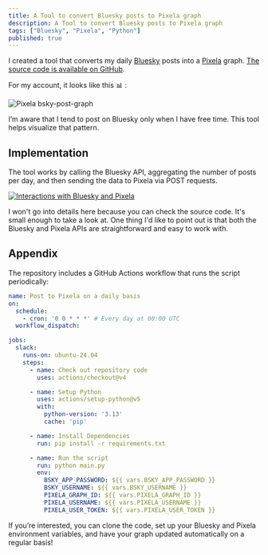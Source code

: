 ```yaml
---
title: A Tool to convert Bluesky posts to Pixela graph
description: A Tool to convert Bluesky posts to Pixela graph
tags: ["Bluesky", "Pixela", "Python"]
published: true
---
```


I created a tool that converts my daily [Bluesky](https://bsky.app) posts into a [Pixela](https://pixe.la) graph. [The source code is available on GitHub](https://github.com/mahata/bsky-pixela-tracker).

For my account, it looks like this 📊 :

![Pixela bsky-post-graph](https://pixe.la/v1/users/mahata/graphs/bsky-graph)

I’m aware that I tend to post on Bluesky only when I have free time. This tool helps visualize that pattern.

## Implementation

The tool works by calling the Bluesky API, aggregating the number of posts per day, and then sending the data to Pixela via POST requests.

[![Interactions with Bluesky and Pixela](https://mermaid.ink/img/pako:eNplUMtOwzAQ_BXLV9pYXH2oBAJ6QlQKJ2QJLfamsXBs4wdqFeXf2aQNHPBlPbOjGe2MXAeDXPKMXxW9xgcLxwSD8oxeq5ONhW13uxt27yrmz7Nk-8dX1pcSsxTig5gmB23BiVOKWkCMzUJ2iKY5YrmrpQ_pidDF8moze26v_pIdQi6ZhW7d_k8_2BM6IOVLS_o1PhLbOBDft6JmTFmM8_Aw4CToitgTs8x3aybl-YYPmAawhg4e5xDFS48DKi7pa7CD6oriyk8khVpCe_aay5IqbngK9dhz2YHLhGo0UNa2ftkI_i2EP4zGlpCeLxUvTU8_gut_Fw?type=png)](https://mermaid.live/edit#pako:eNplUMtOwzAQ_BXLV9pYXH2oBAJ6QlQKJ2QJLfamsXBs4wdqFeXf2aQNHPBlPbOjGe2MXAeDXPKMXxW9xgcLxwSD8oxeq5ONhW13uxt27yrmz7Nk-8dX1pcSsxTig5gmB23BiVOKWkCMzUJ2iKY5YrmrpQ_pidDF8moze26v_pIdQi6ZhW7d_k8_2BM6IOVLS_o1PhLbOBDft6JmTFmM8_Aw4CToitgTs8x3aybl-YYPmAawhg4e5xDFS48DKi7pa7CD6oriyk8khVpCe_aay5IqbngK9dhz2YHLhGo0UNa2ftkI_i2EP4zGlpCeLxUvTU8_gut_Fw)

I won't go into details here because you can check the source code. It's small enough to take a look at. One thing I'd like to point out is that both the Bluesky and Pixela APIs are straightforward and easy to work with.

## Appendix

The repository includes a GitHub Actions workflow that runs the script periodically:

```yaml
name: Post to Pixela on a daily basis
on:
  schedule:
    - cron: '0 0 * * *' # Every day at 00:00 UTC
  workflow_dispatch:

jobs:
  slack:
    runs-on: ubuntu-24.04
    steps:
      - name: Check out repository code
        uses: actions/checkout@v4

      - name: Setup Python
        uses: actions/setup-python@v5
        with:
          python-version: '3.13'
          cache: 'pip'

      - name: Install Dependencies
        run: pip install -r requirements.txt

      - name: Run the script
        run: python main.py
        env:
          BSKY_APP_PASSWORD: ${{ vars.BSKY_APP_PASSWORD }}
          BSKY_USERNAME: ${{ vars.BSKY_USERNAME }}
          PIXELA_GRAPH_ID: ${{ vars.PIXELA_GRAPH_ID }}
          PIXELA_USERNAME: ${{ vars.PIXELA_USERNAME }}
          PIXELA_USER_TOKEN: ${{ vars.PIXELA_USER_TOKEN }}
```

If you’re interested, you can clone the code, set up your Bluesky and Pixela environment variables, and have your graph updated automatically on a regular basis!
